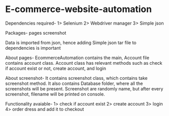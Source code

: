 # E-commerce-website-automation
Dependencies required- 
1> Selenium 
2> Webdriver manager
3> Simple json

Packages- 
pages
screenshot

Data is imported from json, hence adding Simple json tar file to dependencies is important 


About pages-
EcommerceAutomation contains the main, Account file contains account class.
Account class has relevant methods such as check if account exist or not, create account, and login

About screenshot-
It contains screenshot class, which contains take screenshot method. It also contains Database folder, where all the screenshots will be present. Screenshot are randomly name, but after every screenshot, filename will be printed on console.

Functionality avaiable-
1> check if account exist
2> create account
3> login
4> order dress and add it to checkout

